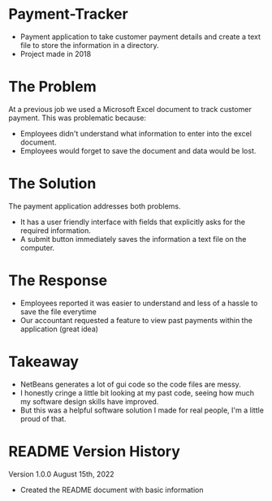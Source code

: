 # Payment-Tracker
* Payment application to take customer payment details and create a text file to store the information in a directory.
* Project made in 2018

# The Problem
At a previous job we used a Microsoft Excel document to track customer payment. This was problematic because:
* Employees didn't understand what information to enter into the excel document.
* Employees would forget to save the document and data would be lost.

# The Solution
The payment application addresses both problems.
* It has a user friendly interface with fields that explicitly asks for the required information.
* A submit button immediately saves the information a text file on the computer.


# The Response
* Employees reported it was easier to understand and less of a hassle to save the file everytime
* Our accountant requested a feature to view past payments within the application (great idea)


# Takeaway
* NetBeans generates a lot of gui code so the code files are messy.
* I honestly cringe a little bit looking at my past code, seeing how much my software design skills have improved.
* But this was a helpful software solution I made for real people, I'm a little proud of that.


# README Version History
Version 1.0.0 August 15th, 2022
* Created the README document with basic information

